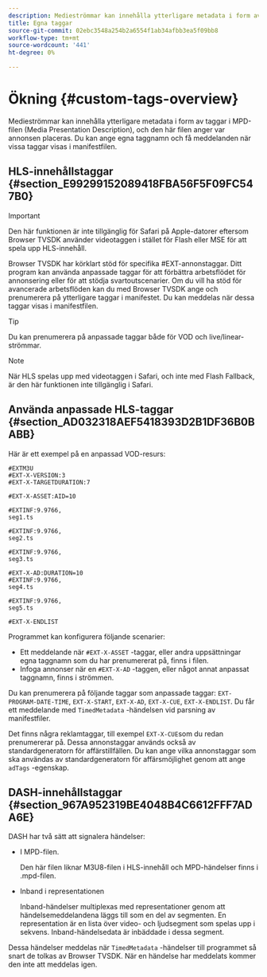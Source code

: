 ```yaml
---
description: Medieströmmar kan innehålla ytterligare metadata i form av taggar i MPD-filen (Media Presentation Description), och den här filen anger var annonsen placeras. Du kan ange egna taggnamn och få meddelanden när vissa taggar visas i manifestfilen.
title: Egna taggar
source-git-commit: 02ebc3548a254b2a6554f1ab34afbb3ea5f09bb8
workflow-type: tm+mt
source-wordcount: '441'
ht-degree: 0%

---
```


# Ökning {#custom-tags-overview}

Medieströmmar kan innehålla ytterligare metadata i form av taggar i MPD-filen (Media Presentation Description), och den här filen anger var annonsen placeras. Du kan ange egna taggnamn och få meddelanden när vissa taggar visas i manifestfilen.

## HLS-innehållstaggar {#section_E99299152089418FBA56F5F09FC547B0}

>[!IMPORTANT]
>
>Den här funktionen är inte tillgänglig för Safari på Apple-datorer eftersom Browser TVSDK använder videotaggen i stället för Flash eller MSE för att spela upp HLS-innehåll.

Browser TVSDK har körklart stöd för specifika #EXT-annonstaggar. Ditt program kan använda anpassade taggar för att förbättra arbetsflödet för annonsering eller för att stödja svartoutscenarier. Om du vill ha stöd för avancerade arbetsflöden kan du med Browser TVSDK ange och prenumerera på ytterligare taggar i manifestet. Du kan meddelas när dessa taggar visas i manifestfilen.

>[!TIP]
>
>Du kan prenumerera på anpassade taggar både för VOD och live/linear-strömmar.

>[!NOTE]
>
>När HLS spelas upp med videotaggen i Safari, och inte med Flash Fallback, är den här funktionen inte tillgänglig i Safari.

## Använda anpassade HLS-taggar {#section_AD032318AEF5418393D2B1DF36B0BABB}

Här är ett exempel på en anpassad VOD-resurs:

```
#EXTM3U
#EXT-X-VERSION:3
#EXT-X-TARGETDURATION:7
 
#EXT-X-ASSET:AID=10
 
#EXTINF:9.9766,
seg1.ts
 
#EXTINF:9.9766,
seg2.ts
 
#EXTINF:9.9766,
seg3.ts
 
#EXT-X-AD:DURATION=10
#EXTINF:9.9766,
seg4.ts
 
#EXTINF:9.9766,
seg5.ts
 
#EXT-X-ENDLIST
```

Programmet kan konfigurera följande scenarier:

* Ett meddelande när `#EXT-X-ASSET` -taggar, eller andra uppsättningar egna taggnamn som du har prenumererat på, finns i filen.
* Infoga annonser när en `#EXT-X-AD` -taggen, eller något annat anpassat taggnamn, finns i strömmen.

Du kan prenumerera på följande taggar som anpassade taggar: `EXT-PROGRAM-DATE-TIME`, `EXT-X-START`, `EXT-X-AD`, `EXT-X-CUE`, `EXT-X-ENDLIST`. Du får ett meddelande med `TimedMetadata` -händelsen vid parsning av manifestfiler.

Det finns några reklamtaggar, till exempel `EXT-X-CUE`som du redan prenumererar på. Dessa annonstaggar används också av standardgeneratorn för affärstillfällen. Du kan ange vilka annonstaggar som ska användas av standardgeneratorn för affärsmöjlighet genom att ange `adTags` -egenskap.

## DASH-innehållstaggar {#section_967A952319BE4048B4C6612FFF7ADA6E}

DASH har två sätt att signalera händelser:

* I MPD-filen.

  Den här filen liknar M3U8-filen i HLS-innehåll och MPD-händelser finns i .mpd-filen.
* Inband i representationen

  Inband-händelser multiplexas med representationer genom att händelsemeddelandena läggs till som en del av segmenten. En representation är en lista över video- och ljudsegment som spelas upp i sekvens. Inband-händelsedata är inbäddade i dessa segment.

Dessa händelser meddelas när `TimedMetadata` -händelser till programmet så snart de tolkas av Browser TVSDK. När en händelse har meddelats kommer den inte att meddelas igen.
